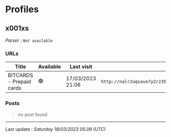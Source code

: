 # Profiles

## **x001xs**


_Parser : `Not available`_

### URLs
| Title | Available | Last visit | fqdn | Screenshot 
|---|---|---|---|---|
| BITCARDS - Prepaid cards | 🟢 | 17/03/2023 21:06 | `http://nalr2uqsave7y2r235am5jsfiklfjh5h4jc5nztu3rzvmhklwt5j6kid.onion` | <a href="https://www.ransomware.live/screenshots/nalr2uqsave7y2r235am5jsfiklfjh5h4jc5nztu3rzvmhklwt5j6kid-onion.png" target=_blank>📸</a> | 

### Posts

> no post found


 --- 


Last update : _Saturday 18/03/2023 05.09 (UTC)_

